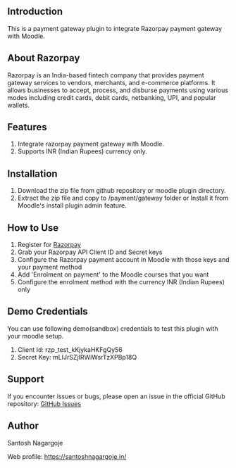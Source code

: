 ## Introduction
This is a payment gateway plugin to integrate Razorpay payment gateway with Moodle.

## About Razorpay
Razorpay is an India-based fintech company that provides payment gateway services to vendors, merchants, and e-commerce platforms. 
It allows businesses to accept, process, and disburse payments using various modes including credit cards, debit cards, netbanking, UPI, and popular wallets.

## Features
1. Integrate razorpay payment gateway with Moodle.
2. Supports INR (Indian Rupees) currency only.

## Installation
1. Download the zip file from github repository or moodle plugin directory.
2. Extract the zip file and copy to /payment/gateway folder or Install it from Moodle's install plugin admin feature.

## How to Use
1. Register for [Razorpay](https://razorpay.com)
2. Grab your Razorpay API Client ID and Secret keys
3. Configure the Razorpay payment account in Moodle with those keys and your payment method
4. Add 'Enrolment on payment' to the Moodle courses that you want
5. Configure the enrolment method with the currency INR (Indian Rupees) only

## Demo Credentials
You can use following demo(sandbox) credentials to test this plugin with your moodle setup.
1. Client Id: rzp_test_kKjykaHKFgQy56
2. Secret Key: mLIJrSZjIRWiWsrTzXPBp18Q

## Support
If you encounter issues or bugs, please open an issue in the official GitHub repository: [GitHub Issues](https://github.com/santoshndev/moodle-paygw_razorpay/issues)

## Author
Santosh Nagargoje

Web profile: https://santoshnagargoje.in/